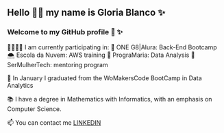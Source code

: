 ## Hello 👋😉 my name is **Gloria Blanco** ✨ 
### Welcome to my GitHub profile 🐥 ✨ 

👩🏻‍💻🍀 I am currently participating in:
    🐥 ONE G8|Alura: Back-End Bootcamp
    🌨️ Escola da Nuvem: AWS training
    🧿 PrograMaria: Data Analysis
    🎀 SerMulherTech: mentoring program

🦋 In January I graduated from the WoMakersCode BootCamp in Data Analytics

📚 I have a degree in Mathematics with Informatics, with an emphasis on Computer Science.

📫 You can contact me  [LINKEDIN](https://www.linkedin.com/in/gloriablanco/)

